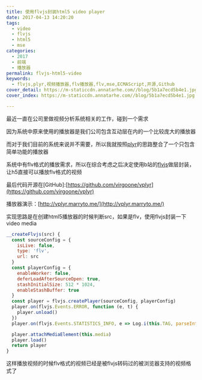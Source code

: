 ```yaml
---
title: 使用flvjs封装html5 video player
date: 2017-04-13 14:20:20
tags:
  - video
  - flvjs
  - html5
  - mse
categories:
  - 2017
  - 前端
  - 播放器
permalink: flvjs-html5-video
keywords:
  - flvjs,plyr,视频播放器,flv播放器,flv,mse,ECMAScript,开源,Github
cover_detail: https://m-staticcdn.annatarhe.com//blog/5b1a7ecd5b4e1.jpg
cover_index: https://m-staticcdn.annatarhe.com//blog/5b1a7ecd5b4e1.jpg

---
```


最近一直在公司里做视频分析系统相关的工作，碰到一个需求

因为系统中原来使用的播放器是我们公司包含互动层在内的一个比较庞大的播放器

而对于我们目前的系统来说并不需要，所以我就按照[plyr](https://github.com/Selz/plyr/)的思路整合了一个只包含简单功能的播放器

系统中有flv格式的播放需求，所以在综合考虑之后决定使用b站的[flvjs](https://github.com/Bilibili/flv.js)做层封装，让h5直接可以播放flv格式的视频

最后代码开源在[GitHub]:[https://github.com/virgoone/vplyr](https://github.com/virgoone/vplyr)

播放器演示：[http://vplyr.marryto.me/](http://vplyr.marryto.me/)

实现思路是在创建html5播放器的时候判断src，如果是flv，使用flvjs封装一下video media

```javascript
__createFlvjs(src) {
  const sourceConfig = {
    isLive: false,
    type: 'flv',
    url: src
  }
  const playerConfig = {
    enableWorker: false,
    deferLoadAfterSourceOpen: true,
    stashInitialSize: 512 * 1024,
    enableStashBuffer: true
  }
  const player = flvjs.createPlayer(sourceConfig, playerConfig)
  player.on(flvjs.Events.ERROR, function (e, t) {
    player.unload()
  })
  player.on(flvjs.Events.STATISTICS_INFO, e => Log.i(this.TAG, parseInt(e.speed * 10) / 10 + 'KB/s'))

  player.attachMediaElement(this.media)
  player.load()
  return player
}
```

这样播放视频的时候flv格式的视频已经是被flvjs转码过的被浏览器支持的视频格式了


